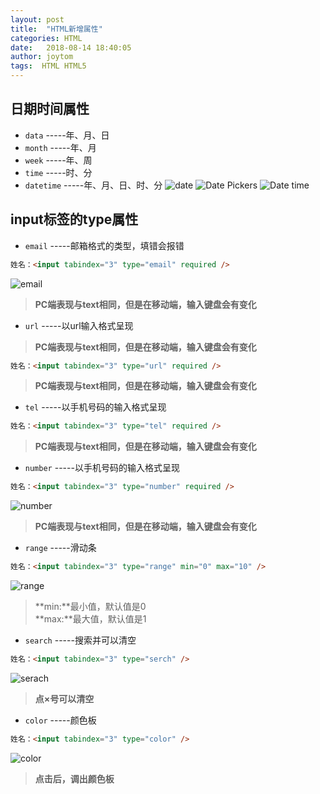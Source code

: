 ```yaml
---
layout: post
title:  "HTML新增属性"
categories: HTML
date:   2018-08-14 18:40:05
author: joytom
tags:  HTML HTML5 
---
```



## 日期时间属性
- `data`  -----年、月、日
- `month` -----年、月
- `week`  -----年、周
- `time`  -----时、分
- `datetime`  -----年、月、日、时、分
![date](https://raw.githubusercontent.com/joytom/joytom.github.io/master/images/2018-08-14/1.png "date")
![Date Pickers](https://raw.githubusercontent.com/joytom/joytom.github.io/master/images/2018-08-14/2.png "Date Pickers")
![Date time](https://raw.githubusercontent.com/joytom/joytom.github.io/master/images/2018-08-14/3.png "Date time")
## input标签的type属性
- `email`  -----邮箱格式的类型，填错会报错
```html
姓名：<input tabindex="3" type="email" required />
```
![email](https://raw.githubusercontent.com/joytom/joytom.github.io/master/images/2018-08-14/4.png "email")
>**PC端表现与text相同，但是在移动端，输入键盘会有变化**

- `url`  -----以url输入格式呈现
>**PC端表现与text相同，但是在移动端，输入键盘会有变化**
```html
姓名：<input tabindex="3" type="url" required />
```
>**PC端表现与text相同，但是在移动端，输入键盘会有变化**

- `tel`  -----以手机号码的输入格式呈现
```html
姓名：<input tabindex="3" type="tel" required />
```
>**PC端表现与text相同，但是在移动端，输入键盘会有变化**

- `number`  -----以手机号码的输入格式呈现
```html
姓名：<input tabindex="3" type="number" required />
```
![number](https://raw.githubusercontent.com/joytom/joytom.github.io/master/images/2018-08-14/5.png "number")
>**PC端表现与text相同，但是在移动端，输入键盘会有变化**

- `range`  -----滑动条
```html
姓名：<input tabindex="3" type="range" min="0" max="10" />
```
![range](https://raw.githubusercontent.com/joytom/joytom.github.io/master/images/2018-08-14/6.png "range")
>**min:**最小值，默认值是0<br />
>**max:**最大值，默认值是1<br />

- `search`  -----搜索并可以清空
```html
姓名：<input tabindex="3" type="serch" />
```
![serach](https://raw.githubusercontent.com/joytom/joytom.github.io/master/images/2018-08-14/9.png "serach")
>**点×号可以清空**

- `color`  -----颜色板
```html
姓名：<input tabindex="3" type="color" />
```
![color](https://raw.githubusercontent.com/joytom/joytom.github.io/master/images/2018-08-14/8.png "color")
>**点击后，调出颜色板**
